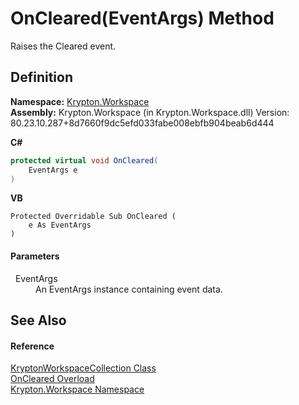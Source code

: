 # OnCleared(EventArgs) Method


Raises the Cleared event.



## Definition
**Namespace:** <a href="0dbf488f-9676-a1e5-a949-1b4bcea03d52.md">Krypton.Workspace</a>  
**Assembly:** Krypton.Workspace (in Krypton.Workspace.dll) Version: 80.23.10.287+8d7660f9dc5efd033fabe008ebfb904beab6d444

**C#**
``` C#
protected virtual void OnCleared(
	EventArgs e
)
```
**VB**
``` VB
Protected Overridable Sub OnCleared ( 
	e As EventArgs
)
```



#### Parameters
<dl><dt>  EventArgs</dt><dd>An EventArgs instance containing event data.</dd></dl>

## See Also


#### Reference
<a href="f010355e-2019-ad4b-849d-d86a3884d7ea.md">KryptonWorkspaceCollection Class</a>  
<a href="136c482d-f3cf-9a2d-5f50-ce58fe114569.md">OnCleared Overload</a>  
<a href="0dbf488f-9676-a1e5-a949-1b4bcea03d52.md">Krypton.Workspace Namespace</a>  

